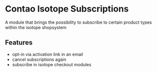 # Contao Isotope Subscriptions

A module that brings the possibility to subscribe to certain product types within the isotope shopsystem


## Features
- opt-in via activation link in an email
- cancel subscriptions again
- subscribe in isotope checkout modules